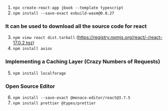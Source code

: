 1. `npx create-react-app jbook --template typescript`
2. `npm install --save-exact esbuild-wasm@0.8.27`

### It can be used to download all the source code for react
3. `npm view react dist.tarball` (https://registry.npmjs.org/react/-/react-17.0.2.tgz)
4. `npm install axios`

### Implementing a Caching Layer (Crazy Numbers of Requests)
5. `npm install localforage`

### Open Source Editor
6. `npm install --save-exact @monaco-editor/react@3.7.5`
7. `npm install prettier @types/prettier`